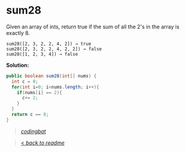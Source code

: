 # sum28

Given an array of ints, return true if the sum of all the 2's in the array is exactly 8.

```
sum28([2, 3, 2, 2, 4, 2]) → true
sum28([2, 3, 2, 2, 4, 2, 2]) → false
sum28([1, 2, 3, 4]) → false
```

**Solution:**

```java
public boolean sum28(int[] nums) {
  int c = 0;
  for(int i=0; i<nums.length; i++){
    if(nums[i] == 2){
      c+= 2;
    }
  }
  return c == 8;
}
```

> _[codingbat](https://codingbat.com/prob/p199612)_

> [< _back to readme_](/README.md)